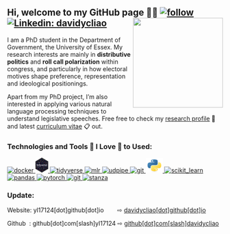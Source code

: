 ## Hi, welcome to my GitHub page 👋🏻 [![follow](https://img.shields.io/github/followers/davidycliao?style=social)](https://github.com/davidycliao) [![Linkedin: davidycliao](https://img.shields.io/badge/-davidycliao-blue?style=flat-square&logo=Linkedin&logoColor=white&link=https://www.linkedin.com/in/david-yen-chieh-liao-51a0a3168/)](https://www.linkedin.com/in/david-yen-chieh-liao-51a0a3168/) <img src="https://raw.githack.com/davidycliao/figures/master/avataaars.png" width="210" height= "210" align="right" />  <br />  

I am a PhD student in the Department of Government, the University of Essex. My research interests are mainly in __distributive politics__ and __roll call polarization__ within congress, and particularly in how electoral motives shape preference, representation and ideological positionings. 

Apart from my PhD project, I’m also interested in applying various natural language processing techniques to understand legislative speeches. Free free to check my [research profile](https://davidycliao.github.io/research/) :open_file_folder: and latest [curriculum vitae](https://raw.githack.com/davidycliao/CV/master/CV.pdf) :clipboard: out.

### Technologies and Tools 🔧 I Love 🤟 to Used:

<p align="left"> 
<a href="https://www.docker.com/" target="_blank"> <img src="https://cran.r-project.org/Rlogo.svg" alt="docker" width="40" height="40"/> </a> 
<a href="https://www.tidyverse.org/" target="_blank"> <img src="https://github.com/tidyverse/tidyverse/blob/master/man/figures/logo.png" alt="tidyverse" width="30" height="35"/> </a> 
<a href="https://github.com/tidymodels" target="_blank"> <img src="https://github.com/tidymodels/tidymodels/blob/master/tidymodels_hex.png" alt="tidyverse" width="30" height="35"/> </a> 
<a href="https://github.com/mlr-org/mlr3" target="_blank"> <img src="https://raw.githack.com/mlr-org/mlr3/main/man/figures/logo.png" alt="mlr" width="30" height="30"/> </a> 
<a href="https://github.com/bnosac" target="_blank"> <img src="https://raw.githack.com/bnosac/udpipe/master/vignettes/udpipe-rlogo.png" alt="udpipe" width="30" height="33"/> </a>  
<a href="https://git-scm.com/" target="_blank"> <img src="https://www.vectorlogo.zone/logos/git-scm/git-scm-icon.svg" alt="git" width="32" height="32"/> </a> 
<a href="https://www.python.org" target="_blank"> <img src="https://raw.githubusercontent.com/devicons/devicon/master/icons/python/python-original.svg" alt="python" width="40" height="34"/> </a> 
<a href="https://scikit-learn.org/" target="_blank"> <img src="https://upload.wikimedia.org/wikipedia/commons/0/05/Scikit_learn_logo_small.svg" alt="scikit_learn" width="38" height="45"/> 
</a> <a href="https://pandas.pydata.org" target="_blank"> <img src="https://camo.githubusercontent.com/981d48e57e23a4907cebc4eb481799b5882595ea978261f22a3e131dcd6ebee6/68747470733a2f2f70616e6461732e7079646174612e6f72672f7374617469632f696d672f70616e6461732e737667" alt="pandas" width="60" height="50"/> </a> 
<a href="https://pytorch.org/" target="_blank"> <img src="https://www.vectorlogo.zone/logos/pytorch/pytorch-icon.svg" alt="pytorch" width="30" height="30"/> </a> 
<a href="https://spacy.io" target="_blank"> <img src="https://raw.githack.com/explosion/spaCy/master/website/src/images/logo.svg" alt="git" width="54" height="44"/> </a>
<a href="https://stanfordnlp.github.io" target="_blank"> <img src="https://raw.githack.com/stanfordnlp/stanza/dev/images/stanza-logo.png" alt="stanza" width="58" height="28"/> </a> 
</p>



### Update:
Website: yl17124[dot]github[dot]io  &#160; &#160;&#160;&#160;&#160; ⇨ [davidycliao[dot]github[dot]io](https://davidycliao.github.io) <p> 
Github  &#160;: github[dot]com[slash]yl17124 ⇨ [github[dot]com[slash]davidycliao](https://github.com/davidycliao)

